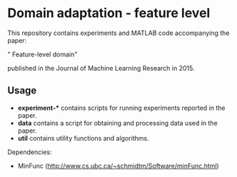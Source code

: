 # Domain adaptation - feature level

This repository contains experiments and MATLAB code accompanying the paper:

" Feature-level domain"

published in the Journal of Machine Learning Research in 2015.

## Usage

- __experiment-*__ contains scripts for running experiments reported in the paper.
- __data__ contains a script for obtaining and processing data used in the paper.
- __util__ contains utility functions and algorithms.

Dependencies:
 - MinFunc (http://www.cs.ubc.ca/~schmidtm/Software/minFunc.html)

